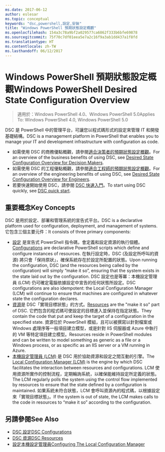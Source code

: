 ```yaml
---
ms.date: 2017-06-12
author: eslesar
ms.topic: conceptual
keywords: "dsc,powershell,設定,安裝"
title: "Windows PowerShell 預期狀態設定概觀"
ms.openlocfilehash: 154a3c78a9bf2a029577ca6862f333b6bfe69878
ms.sourcegitcommit: 75f70c7df01eea5e7a2c16f9a3ab1dd437a1f8fd
ms.translationtype: HT
ms.contentlocale: zh-TW
ms.lasthandoff: 06/12/2017
---
```

# <a name="windows-powershell-desired-state-configuration-overview"></a><span data-ttu-id="d06ae-103">Windows PowerShell 預期狀態設定概觀</span><span class="sxs-lookup"><span data-stu-id="d06ae-103">Windows PowerShell Desired State Configuration Overview</span></span> 

> <span data-ttu-id="d06ae-104">適用於：Windows PowerShell 4.0、Windows PowerShell 5.0</span><span class="sxs-lookup"><span data-stu-id="d06ae-104">Applies To: Windows PowerShell 4.0, Windows PowerShell 5.0</span></span>

<span data-ttu-id="d06ae-105">DSC 是 PowerShell 中的管理平台，可讓您以程式碼形式的設定來管理 IT 和開發基礎結構。</span><span class="sxs-lookup"><span data-stu-id="d06ae-105">DSC is a management platform in PowerShell that enables you to manage your IT and development infrastructure with configuration as code.</span></span>

- <span data-ttu-id="d06ae-106">如需使用 DSC 的商務優點概觀，請參閱[適合決策者的預期狀態設定概觀](decisionMaker.md)。</span><span class="sxs-lookup"><span data-stu-id="d06ae-106">For an overview of the business benefits of using DSC, see [Desired State Configuration Overview for Decision Makers](decisionMaker.md).</span></span>
- <span data-ttu-id="d06ae-107">如需使用 DSC 的工程優點概觀，請參閱[適合工程師的預期狀態設定概觀](DscForEngineers.md)。</span><span class="sxs-lookup"><span data-stu-id="d06ae-107">For an overview of the engineering benefits of using DSC, see [Desired State Configuration Overview for Engineers](DscForEngineers.md).</span></span>
- <span data-ttu-id="d06ae-108">若要快速開始使用 DSC，請參閱 [DSC 快速入門](quickStart.md)。</span><span class="sxs-lookup"><span data-stu-id="d06ae-108">To start using DSC quickly, see [DSC quick start](quickStart.md).</span></span>

## <a name="key-concepts"></a><span data-ttu-id="d06ae-109">重要概念</span><span class="sxs-lookup"><span data-stu-id="d06ae-109">Key Concepts</span></span>

<span data-ttu-id="d06ae-110">DSC 是用於設定、部署和管理系統的宣告式平台。</span><span class="sxs-lookup"><span data-stu-id="d06ae-110">DSC is a declarative platform used for configuration, deployment, and management of systems.</span></span> <span data-ttu-id="d06ae-111">它包含三個主要元件：</span><span class="sxs-lookup"><span data-stu-id="d06ae-111">It consists of three primary components:</span></span>

- <span data-ttu-id="d06ae-112">[設定](configurations.md) 是宣告式 PowerShell 指令碼，會定義和設定資源的執行個體。</span><span class="sxs-lookup"><span data-stu-id="d06ae-112">[Configurations](configurations.md) are declarative PowerShell scripts which define and configure instances of resources.</span></span>
    <span data-ttu-id="d06ae-113">在執行設定時，DSC (及設定所呼叫的資源) 將只會「保持原狀」，確保系統存在於設定所配置的狀態。</span><span class="sxs-lookup"><span data-stu-id="d06ae-113">Upon running the configuration, DSC (and the resources being called by the configuration) will simply “make it so”, ensuring that the system exists in the state laid out by the configuration.</span></span> 
    <span data-ttu-id="d06ae-114">DSC 設定也是等冪：本機設定管理員 (LCM) 仍可確定電腦依據設定中宣告的任何狀態所設定。</span><span class="sxs-lookup"><span data-stu-id="d06ae-114">DSC configurations are also idempotent: the Local Configuration Manager (LCM) will continue to ensure that machines are configured in whatever state the configuration declares.</span></span>
- <span data-ttu-id="d06ae-115">[資源](resources.md)是 DSC「實現目標狀態」的方式。</span><span class="sxs-lookup"><span data-stu-id="d06ae-115">[Resources](resources.md) are the "make it so" part of DSC.</span></span> <span data-ttu-id="d06ae-116">它們包含的程式碼可使設定的目標進入並保持在指定狀態。</span><span class="sxs-lookup"><span data-stu-id="d06ae-116">They contain the code that put and keep the target of a configuration in the specified state.</span></span> 
    <span data-ttu-id="d06ae-117">資源位於 PowerShell 模組，且可以被撰寫以針對檔案或 Windows 處理序等一般項目建立模型，或是針對 IIS 伺服器或 Azure 中執行的 VM 等特定項目建立模型。</span><span class="sxs-lookup"><span data-stu-id="d06ae-117">Resources reside in PowerShell modules and can be written to model something as generic as a file or a Windows process, or as specific as an IIS server or a VM running in Azure.</span></span>
- <span data-ttu-id="d06ae-118">[本機設定管理員 (LCM)](metaConfig.md) 是 DSC 用於協助資源和設定之間互動的引擎。</span><span class="sxs-lookup"><span data-stu-id="d06ae-118">The [Local Configuration Manager (LCM)](metaConfig.md) is the engine by which DSC facilitates the interaction between resources and configurations.</span></span> 
    <span data-ttu-id="d06ae-119">LCM 使用資源所實作的控制流程，定期輪詢系統，以確保能維持設定所定義的狀態。</span><span class="sxs-lookup"><span data-stu-id="d06ae-119">The LCM regularly polls the system using the control flow implemented by resources to ensure that the state defined by a configuration is maintained.</span></span> 
    <span data-ttu-id="d06ae-120">如果系統未符合狀態，LCM 會呼叫資源內的程式碼，以根據設定來「實現目標狀態」。</span><span class="sxs-lookup"><span data-stu-id="d06ae-120">If the system is out of state, the LCM makes calls to the code in resources to “make it so” according to the configuration.</span></span> 

## <a name="see-also"></a><span data-ttu-id="d06ae-121">另請參閱</span><span class="sxs-lookup"><span data-stu-id="d06ae-121">See Also</span></span>

- [<span data-ttu-id="d06ae-122">DSC 設定</span><span class="sxs-lookup"><span data-stu-id="d06ae-122">DSC Configurations</span></span>](configurations.md)
- [<span data-ttu-id="d06ae-123">DSC 資源</span><span class="sxs-lookup"><span data-stu-id="d06ae-123">DSC Resources</span></span>](resources.md)
- [<span data-ttu-id="d06ae-124">設定本機設定管理員</span><span class="sxs-lookup"><span data-stu-id="d06ae-124">Configuring The Local Configuration Manager</span></span>](metaConfig.md)

